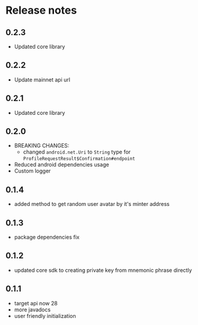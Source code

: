 # Release notes

## 0.2.3
 - Updated core library
 
## 0.2.2
 - Update mainnet api url

## 0.2.1
 - Updated core library

## 0.2.0
 - BREAKING CHANGES:
   - changed `android.net.Uri` to `String` type for `ProfileRequestResult$Confirmation#endpoint`
 - Reduced android dependencies usage
 - Custom logger


## 0.1.4
 - added method to get random user avatar by it's minter address

## 0.1.3
 - package dependencies fix

## 0.1.2
 - updated core sdk to creating private key from mnemonic phrase directly

## 0.1.1
 - target api now 28
 - more javadocs
 - user friendly initialization